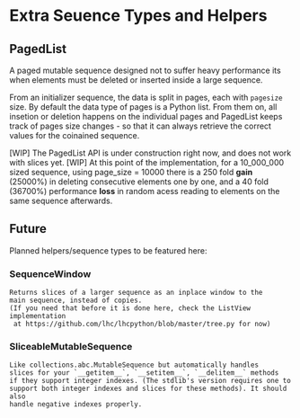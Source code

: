 Extra Seuence Types and Helpers
================================


## PagedList

A paged mutable sequence designed
not to suffer heavy performance its when elements must be deleted
or inserted inside a large sequence.

From an initializer sequence, the data is split in pages, each with
`pagesize` size. By default the data type of pages is a Python list.
From them on, all insetion or deletion happens on the individual pages
and PagedList keeps track of pages size changes - so that it can always
retrieve the correct values for the coinained sequence.

[WIP] The PagedList API is under construction right now, and does not
work with slices yet.
[WIP] At this point of the implementation, for a   10_000_000 sized sequence, using page_size = 10000
there is a 250 fold __gain__ (25000%) in deleting consecutive elements one by one, and a 40 fold
(36700%) performance __loss__ in random acess reading to elements on the same sequence afterwards.



## Future
Planned helpers/sequence types to be featured here:

### SequenceWindow
    Returns slices of a larger sequence as an inplace window to the
    main sequence, instead of copies.
    (If you need that before it is done here, check the ListView implementation
     at https://github.com/lhc/lhcpython/blob/master/tree.py for now)

### SliceableMutableSequence
    Like collections.abc.MutableSequence but automatically handles
    slices for your `__getitem__`, `__setitem__`, `__delitem__` methods
    if they support integer indexes. (The stdlib's version requires one to
    support both integer indexes and slices for these methods). It should also
    handle negative indexes properly.



